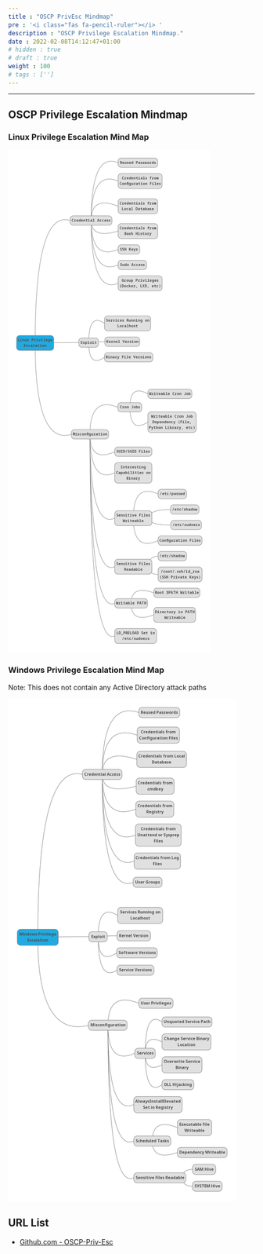 ```yaml
---
title : "OSCP PrivEsc Mindmap"
pre : '<i class="fas fa-pencil-ruler"></i> '
description : "OSCP Privilege Escalation Mindmap."
date : 2022-02-08T14:12:47+01:00
# hidden : true
# draft : true
weight : 100
# tags : ['']
---
```


---

## OSCP Privilege Escalation Mindmap

### Linux Privilege Escalation Mind Map

![Example](images/linux.png)

### Windows Privilege Escalation Mind Map

Note: This does not contain any Active Directory attack paths

![Example](images/windows.png)

## URL List

- [Github.com - OSCP-Priv-Esc](https://github.com/C0nd4/OSCP-Priv-Esc)
